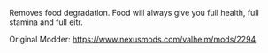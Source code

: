 Removes food degradation. Food will always give you full health, full stamina and full eitr.

Original Modder: https://www.nexusmods.com/valheim/mods/2294